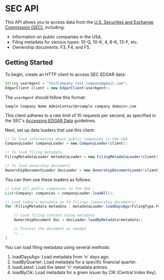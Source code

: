 # SEC API
This API allows you to access data from the [U.S. Securities and Exchange Commission (SEC)](https://www.sec.gov/), including:

- Information on public companies in the USA.
- Filing metadata for various types: 10-Q, 10-K, 4, 8-K, 13-F, etc.
- Ownership documents: F3, F4, and F5.

## Getting Started
To begin, create an HTTP client to access SEC EDGAR data:

```java
String userAgent = "TestCompany test.company@gmail.com";
EdgarClient client = new EdgarClient(userAgent);
```

The `userAgent` should follow this format:

```
Sample Company Name AdminContact@<sample company domain>.com
```

This client adheres to a rate limit of 10 requests per second, as specified in the SEC's [Accessing EDGAR Data](https://www.sec.gov/search-filings/edgar-search-assistance/accessing-edgar-data) guidelines. 

Next, set up data loaders that use this client:

```java
// To load information about public companies in the USA
CompanyLoader companyLoader = new CompanyLoader(client);

// To load filing metadata
FilingMetadataLoader metadataLoader = new FilingMetadataLoader(client);

// To load ownership documents
OwnershipDocumentLoader docLoader = new OwnershipDocumentLoader(client);
```

You can then use these loaders as follows:

```java
// Load all public companies in the USA
List<Company> companies = companyLoader.loadAll();

// Load today's metadata on F4 filings (ownership documents)
for (FilingMetadata metadata : metadataLoader.loadDaysAgo(FilingType.F4, 0)) {

    // Load filing content using metadata
    OwnershipDocument doc = docLoader.loadByMetadata(metadata);

    // Process the document as needed
    // ...
}
```

You can load filing metadata using several methods:

1. loadDaysAgo: Load metadata from 'n' days ago.
2. loadByQuarter: Load metadata for a specific financial quarter.
3. loadLatest: Load the latest 'n' metadata entries.
4. loadByCik: Load metadata for a given issuer by CIK (Central Index Key).